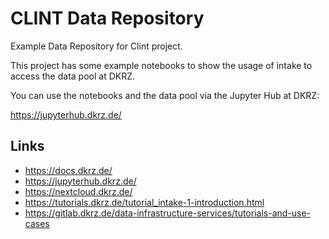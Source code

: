 # CLINT Data Repository

Example Data Repository for Clint project.

This project has some example notebooks to show the usage of intake to access the data pool at DKRZ.

You can use the notebooks and the data pool via the Jupyter Hub at DKRZ:

https://jupyterhub.dkrz.de/

## Links

* https://docs.dkrz.de/
* https://jupyterhub.dkrz.de/
* https://nextcloud.dkrz.de/
* https://tutorials.dkrz.de/tutorial_intake-1-introduction.html
* https://gitlab.dkrz.de/data-infrastructure-services/tutorials-and-use-cases
